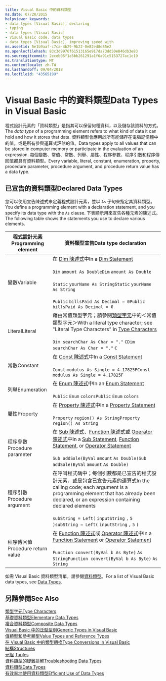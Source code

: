 ```yaml
---
title: Visual Basic 中的資料類型
ms.date: 07/20/2015
helpviewer_keywords:
- data types [Visual Basic], declaring
- typing
- data types [Visual Basic]
- Visual Basic code, data types
- data types [Visual Basic], improving speed with
ms.assetid: 5e1b9aaf-c7ca-4b29-9b22-0e82ed8e85e2
ms.openlocfilehash: 83c3d9976f61513165e917da73dd50e846db3e83
ms.sourcegitcommit: 2eceb05f1a5bb261291a1f6a91c5153727ac1c19
ms.translationtype: MT
ms.contentlocale: zh-TW
ms.lasthandoff: 09/04/2018
ms.locfileid: "43565199"
---
```

# <a name="data-types-in-visual-basic"></a><span data-ttu-id="d90e6-102">Visual Basic 中的資料類型</span><span class="sxs-lookup"><span data-stu-id="d90e6-102">Data Types in Visual Basic</span></span>
<span data-ttu-id="d90e6-103">程式設計元素的「資料類型」是指其可以保留何種資料，以及儲存該資料的方式。</span><span class="sxs-lookup"><span data-stu-id="d90e6-103">The *data type* of a programming element refers to what kind of data it can hold and how it stores that data.</span></span> <span data-ttu-id="d90e6-104">資料類型會應用於所有能儲存在電腦記憶體中的值，或是所有參與運算式評估的值。</span><span class="sxs-lookup"><span data-stu-id="d90e6-104">Data types apply to all values that can be stored in computer memory or participate in the evaluation of an expression.</span></span> <span data-ttu-id="d90e6-105">每個變數、常值、常數、列舉、屬性、程序參數、程序引數和程序傳回值都具有資料類型。</span><span class="sxs-lookup"><span data-stu-id="d90e6-105">Every variable, literal, constant, enumeration, property, procedure parameter, procedure argument, and procedure return value has a data type.</span></span>  
  
## <a name="declared-data-types"></a><span data-ttu-id="d90e6-106">已宣告的資料類型</span><span class="sxs-lookup"><span data-stu-id="d90e6-106">Declared Data Types</span></span>  
 <span data-ttu-id="d90e6-107">您可以使用宣告陳述式來定義程式設計元素，並以 `As` 子句來指定其資料類型。</span><span class="sxs-lookup"><span data-stu-id="d90e6-107">You define a programming element with a declaration statement, and you specify its data type with the `As` clause.</span></span> <span data-ttu-id="d90e6-108">下表顯示用來宣告各種元素的陳述式。</span><span class="sxs-lookup"><span data-stu-id="d90e6-108">The following table shows the statements you use to declare various elements.</span></span>  
  
|<span data-ttu-id="d90e6-109">程式設計元素</span><span class="sxs-lookup"><span data-stu-id="d90e6-109">Programming element</span></span>|<span data-ttu-id="d90e6-110">資料類型宣告</span><span class="sxs-lookup"><span data-stu-id="d90e6-110">Data type declaration</span></span>|  
|-------------------------|---------------------------|  
|<span data-ttu-id="d90e6-111">變數</span><span class="sxs-lookup"><span data-stu-id="d90e6-111">Variable</span></span>|<span data-ttu-id="d90e6-112">在 [Dim 陳述式](../../../../visual-basic/language-reference/statements/dim-statement.md)中</span><span class="sxs-lookup"><span data-stu-id="d90e6-112">In a [Dim Statement](../../../../visual-basic/language-reference/statements/dim-statement.md)</span></span><br /><br /> <span data-ttu-id="d90e6-113">`Dim`   `amount As Double`</span><span class="sxs-lookup"><span data-stu-id="d90e6-113">`Dim`   `amount As Double`</span></span><br /><br /> <span data-ttu-id="d90e6-114">`Static`   `yourName As String`</span><span class="sxs-lookup"><span data-stu-id="d90e6-114">`Static`   `yourName As String`</span></span><br /><br /> <span data-ttu-id="d90e6-115">`Public`   `billsPaid As Decimal = 0`</span><span class="sxs-lookup"><span data-stu-id="d90e6-115">`Public`   `billsPaid As Decimal = 0`</span></span>|  
|<span data-ttu-id="d90e6-116">Literal</span><span class="sxs-lookup"><span data-stu-id="d90e6-116">Literal</span></span>|<span data-ttu-id="d90e6-117">藉由常值類型字元；請參閱[類型字元](../../../../visual-basic/programming-guide/language-features/data-types/type-characters.md)中的＜常值類型字元＞</span><span class="sxs-lookup"><span data-stu-id="d90e6-117">With a literal type character; see "Literal Type Characters" in [Type Characters](../../../../visual-basic/programming-guide/language-features/data-types/type-characters.md)</span></span><br /><br /> <span data-ttu-id="d90e6-118">`Dim searchChar As Char = "."`  `C`</span><span class="sxs-lookup"><span data-stu-id="d90e6-118">`Dim searchChar As Char = "."`  `C`</span></span>|  
|<span data-ttu-id="d90e6-119">常數</span><span class="sxs-lookup"><span data-stu-id="d90e6-119">Constant</span></span>|<span data-ttu-id="d90e6-120">在 [Const 陳述式](../../../../visual-basic/language-reference/statements/const-statement.md)中</span><span class="sxs-lookup"><span data-stu-id="d90e6-120">In a [Const Statement](../../../../visual-basic/language-reference/statements/const-statement.md)</span></span><br /><br /> <span data-ttu-id="d90e6-121">`Const`   `modulus As Single = 4.17825F`</span><span class="sxs-lookup"><span data-stu-id="d90e6-121">`Const`   `modulus As Single = 4.17825F`</span></span>|  
|<span data-ttu-id="d90e6-122">列舉</span><span class="sxs-lookup"><span data-stu-id="d90e6-122">Enumeration</span></span>|<span data-ttu-id="d90e6-123">在 [Enum 陳述式](../../../../visual-basic/language-reference/statements/enum-statement.md)中</span><span class="sxs-lookup"><span data-stu-id="d90e6-123">In an [Enum Statement](../../../../visual-basic/language-reference/statements/enum-statement.md)</span></span><br /><br /> <span data-ttu-id="d90e6-124">`Public`   `Enum`   `colors`</span><span class="sxs-lookup"><span data-stu-id="d90e6-124">`Public`   `Enum`   `colors`</span></span>|  
|<span data-ttu-id="d90e6-125">屬性</span><span class="sxs-lookup"><span data-stu-id="d90e6-125">Property</span></span>|<span data-ttu-id="d90e6-126">在 [Property 陳述式](../../../../visual-basic/language-reference/statements/property-statement.md)中</span><span class="sxs-lookup"><span data-stu-id="d90e6-126">In a [Property Statement](../../../../visual-basic/language-reference/statements/property-statement.md)</span></span><br /><br /> <span data-ttu-id="d90e6-127">`Property`   `region() As String`</span><span class="sxs-lookup"><span data-stu-id="d90e6-127">`Property`   `region() As String`</span></span>|  
|<span data-ttu-id="d90e6-128">程序參數</span><span class="sxs-lookup"><span data-stu-id="d90e6-128">Procedure parameter</span></span>|<span data-ttu-id="d90e6-129">在 [Sub 陳述式](../../../../visual-basic/language-reference/statements/sub-statement.md)、[Function 陳述式](../../../../visual-basic/language-reference/statements/function-statement.md)或 [Operator 陳述式](../../../../visual-basic/language-reference/statements/operator-statement.md)中</span><span class="sxs-lookup"><span data-stu-id="d90e6-129">In a [Sub Statement](../../../../visual-basic/language-reference/statements/sub-statement.md), [Function Statement](../../../../visual-basic/language-reference/statements/function-statement.md), or [Operator Statement](../../../../visual-basic/language-reference/statements/operator-statement.md)</span></span><br /><br /> <span data-ttu-id="d90e6-130">`Sub addSale(ByVal`   `amount`   `As Double)`</span><span class="sxs-lookup"><span data-stu-id="d90e6-130">`Sub addSale(ByVal`   `amount`   `As Double)`</span></span>|  
|<span data-ttu-id="d90e6-131">程序引數</span><span class="sxs-lookup"><span data-stu-id="d90e6-131">Procedure argument</span></span>|<span data-ttu-id="d90e6-132">在呼叫程式碼中；每個引數都是已宣告的程式設計元素，或是包含已宣告元素的運算式</span><span class="sxs-lookup"><span data-stu-id="d90e6-132">In the calling code; each argument is a programming element that has already been declared, or an expression containing declared elements</span></span><br /><br /> <span data-ttu-id="d90e6-133">`subString = Left(`  `inputString`  `,`   `5`  `)`</span><span class="sxs-lookup"><span data-stu-id="d90e6-133">`subString = Left(`  `inputString`  `,`   `5`  `)`</span></span>|  
|<span data-ttu-id="d90e6-134">程序傳回值</span><span class="sxs-lookup"><span data-stu-id="d90e6-134">Procedure return value</span></span>|<span data-ttu-id="d90e6-135">在 [Function 陳述式](../../../../visual-basic/language-reference/statements/function-statement.md)或 [Operator 陳述式](../../../../visual-basic/language-reference/statements/operator-statement.md)中</span><span class="sxs-lookup"><span data-stu-id="d90e6-135">In a [Function Statement](../../../../visual-basic/language-reference/statements/function-statement.md) or [Operator Statement](../../../../visual-basic/language-reference/statements/operator-statement.md)</span></span><br /><br /> <span data-ttu-id="d90e6-136">`Function convert(ByVal b As Byte)`   `As String`</span><span class="sxs-lookup"><span data-stu-id="d90e6-136">`Function convert(ByVal b As Byte)`   `As String`</span></span>|  
  
 <span data-ttu-id="d90e6-137">如需 Visual Basic 資料類型清單，請參閱[資料類型](../../../../visual-basic/language-reference/data-types/index.md)。</span><span class="sxs-lookup"><span data-stu-id="d90e6-137">For a list of Visual Basic data types, see [Data Types](../../../../visual-basic/language-reference/data-types/index.md).</span></span>  
  
## <a name="see-also"></a><span data-ttu-id="d90e6-138">另請參閱</span><span class="sxs-lookup"><span data-stu-id="d90e6-138">See Also</span></span>  
 [<span data-ttu-id="d90e6-139">類型字元</span><span class="sxs-lookup"><span data-stu-id="d90e6-139">Type Characters</span></span>](../../../../visual-basic/programming-guide/language-features/data-types/type-characters.md)  
 [<span data-ttu-id="d90e6-140">基礎資料類型</span><span class="sxs-lookup"><span data-stu-id="d90e6-140">Elementary Data Types</span></span>](../../../../visual-basic/programming-guide/language-features/data-types/elementary-data-types.md)  
 [<span data-ttu-id="d90e6-141">複合資料類型</span><span class="sxs-lookup"><span data-stu-id="d90e6-141">Composite Data Types</span></span>](../../../../visual-basic/programming-guide/language-features/data-types/composite-data-types.md)  
 [<span data-ttu-id="d90e6-142">Visual Basic 中的泛型型別</span><span class="sxs-lookup"><span data-stu-id="d90e6-142">Generic Types in Visual Basic</span></span>](../../../../visual-basic/programming-guide/language-features/data-types/generic-types.md)  
 [<span data-ttu-id="d90e6-143">值類型和參考類型</span><span class="sxs-lookup"><span data-stu-id="d90e6-143">Value Types and Reference Types</span></span>](../../../../visual-basic/programming-guide/language-features/data-types/value-types-and-reference-types.md)  
 [<span data-ttu-id="d90e6-144">在 Visual Basic 中的類型轉換</span><span class="sxs-lookup"><span data-stu-id="d90e6-144">Type Conversions in Visual Basic</span></span>](../../../../visual-basic/programming-guide/language-features/data-types/type-conversions.md)  
 [<span data-ttu-id="d90e6-145">結構</span><span class="sxs-lookup"><span data-stu-id="d90e6-145">Structures</span></span>](../../../../visual-basic/programming-guide/language-features/data-types/structures.md)  
 <span data-ttu-id="d90e6-146">[元組](tuples.md)   </span><span class="sxs-lookup"><span data-stu-id="d90e6-146">[Tuples](tuples.md)   </span></span>  
 [<span data-ttu-id="d90e6-147">資料類型的疑難排解</span><span class="sxs-lookup"><span data-stu-id="d90e6-147">Troubleshooting Data Types</span></span>](../../../../visual-basic/programming-guide/language-features/data-types/troubleshooting-data-types.md)  
 [<span data-ttu-id="d90e6-148">資料類型</span><span class="sxs-lookup"><span data-stu-id="d90e6-148">Data Types</span></span>](../../../../visual-basic/language-reference/data-types/index.md)  
 [<span data-ttu-id="d90e6-149">有效率地使用資料類型</span><span class="sxs-lookup"><span data-stu-id="d90e6-149">Efficient Use of Data Types</span></span>](../../../../visual-basic/programming-guide/language-features/data-types/efficient-use-of-data-types.md)
